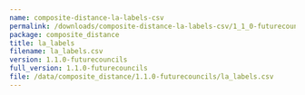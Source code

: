 ```yaml
---
name: composite-distance-la-labels-csv
permalink: /downloads/composite-distance-la-labels-csv/1_1_0-futurecouncils
package: composite_distance
title: la_labels
filename: la_labels.csv
version: 1.1.0-futurecouncils
full_version: 1.1.0-futurecouncils
file: /data/composite_distance/1.1.0-futurecouncils/la_labels.csv
---
```

